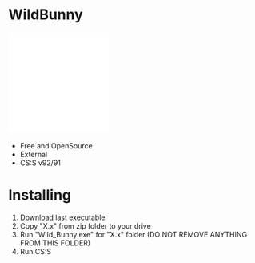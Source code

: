 # WildBunny

<img src="https://github.com/MicRofaRatOV/WildBunny-cs-source/blob/master/bunny/WildBunnyWhite.svg" width="200">

* Free and OpenSource
* External
* CS:S v92/91

# Installing

1. [Download](https://github.com/MicRofaRatOV/WildBunny-cs-source/releases/latest) last executable
2. Copy "X.x" from zip folder to your drive
3. Run "Wild_Bunny.exe" for "X.x" folder (DO NOT REMOVE ANYTHING FROM THIS FOLDER)
4. Run CS:S

